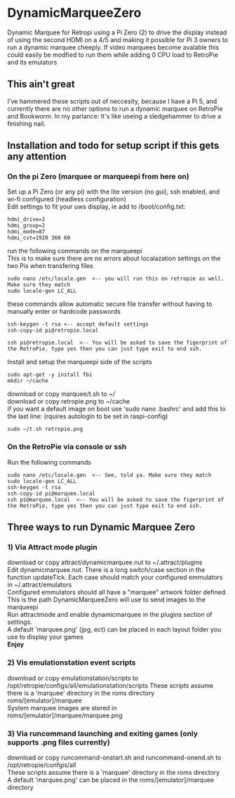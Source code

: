 # DynamicMarqueeZero
Dynamic Marquee for Retropi using a Pi Zero (2) to drive the display instead of using the second HDMI on a 4/5 and making it possible for Pi 3 owners to run a dynamic marquee cheeply.  If video marquees become avalable this could easily be modfied to run them while adding 0 CPU load to RetroPie and its emulators

## This ain't great
I've hammered these scripts out of neccesity, because I have a Pi 5, and currently there are no other options to run a dynamic marquee on RetroPie and Bookworm.  In my parlance: It's like useing a sledgehammer to drive a finishing nail.

## Installation and todo for setup script if this gets any attention
### On the pi Zero (marquee or marqueepi from here on)
Set up a Pi Zero (or any pi) with the lite version (no gui), ssh enabled, and wi-fi configured (headless configuration) <br>
Edit settings to fit your uws display, ie add to /boot/config.txt:
```
hdmi_drive=2
hdmi_group=2
hdmi_mode=87
hdmi_cvt=1920 360 60
```
run the following commands on the marqueepi<br>
This is to make sure there are no errors about localazation settings on the two Pis when transfering files
```
sudo nano /etc/locale.gen  <-- you will run this on retropie as well. Make sure they match
sudo locale-gen LC_ALL
```

these commands allow automatic secure file transfer without having to manually enter or hardcode passwords
```
ssh-keygen -t rsa <-- accept default settings
ssh-copy-id pi@retropie.local

ssh pi@retropie.local  <-- You will be asked to save the figerprint of the RetroPie, type yes then you can just type exit to end ssh.
```

Install and setup the marqueepi side of the scripts
```
sudo apt-get -y install fbi
mkdir ~/cache
```
download or copy marquee/t.sh to ~/<br>
download or copy retropie.png to ~/cache<br>
if you want a default image on boot use 'sudo nano .bashrc' and add this to the last line:  (rquires autologin to be set in raspi-config)
```
sudo ~/t.sh retropie.png
```

### On the RetroPie via console or ssh
Run the following commands
```
sudo nano /etc/locale.gen  <-- See, told ya. Make sure they match
sudo locale-gen LC_ALL
ssh-keygen -t rsa
ssh-copy-id pi@marquee.local
ssh pi@marquee.local  <-- You will be asked to save the figerprint of the RetroPie, type yes then you can just type exit to end ssh.
```

## Three ways to run Dynamic Marquee Zero
### 1)  Via Attract mode plugin
download or copy attract/dynamicmarquee.nut to ~/.attract/plugins<br>
Edit dynamicmarquee.nut.  There is a long switch/case section in the function updateTick.  Each case should match your configured emmulators in ~/.attract/emulators<br>
Configured emmulators should all have a "marquee" artwork folder defined.  This is the path DynamicMarqueeZero will use to send images to the marqueepi<br>
Run attractmode and enable dynamicmarquee in the plugins section of settings.<br>
A default 'marquee.png' (jpg, ect) can be placed in each layout folder you use to display your games<br>
<B>Enjoy</B>

### 2) Vis emulationstation event scripts
download or copy emulationstation/scripts to /opt/retropie/configs/all/emulationstation/scripts
These scripts assume there is a 'marquee' directory in the roms directory roms/[emulator]/marquee<br>
System marquee images are stored in roms/[emulator]/marquee/marquee.png

### 3) Via runcommand launching and exiting games (only supports .png files currently)
download or copy runcommand-onstart.sh and runcommand-onend.sh to /opt/retropie/confgis/all<br>
These scripts assume there is a 'marquee' directory in the roms directory<br>
A default 'marquee.png' can be placed in the roms/[emulator]/marquee directory
